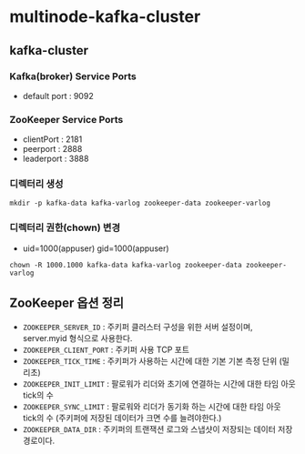 # multinode-kafka-cluster

## kafka-cluster

### Kafka(broker) Service Ports

- default port : 9092

### ZooKeeper Service Ports

- clientPort : 2181
- peerport : 2888
- leaderport : 3888

### 디렉터리 생성

```
mkdir -p kafka-data kafka-varlog zookeeper-data zookeeper-varlog
```

### 디렉터리 권한(chown) 변경

- uid=1000(appuser) gid=1000(appuser)

```
chown -R 1000.1000 kafka-data kafka-varlog zookeeper-data zookeeper-varlog
```

## ZooKeeper 옵션 정리

- `ZOOKEEPER_SERVER_ID` : 주키퍼 클러스터 구성을 위한 서버 설정이며, server.myid 형식으로 사용한다.
- `ZOOKEEPER_CLIENT_PORT` : 주키퍼 사용 TCP 포트
- `ZOOKEEPER_TICK_TIME` : 주키퍼가 사용하는 시간에 대한 기본 기본 측정 단위 (밀리초)
- `ZOOKEEPER_INIT_LIMIT` : 팔로워가 리더와 초기에 연결하는 시간에 대한 타임 아웃 tick의 수
- `ZOOKEEPER_SYNC_LIMIT` : 팔로워와 리더가 동기화 하는 시간에 대한 타임 아웃 tick의 수 (주키퍼에 저장된 데이터가 크면 수를 늘려야한다.)
- `ZOOKEEPER_DATA_DIR` : 주키퍼의 트랜잭션 로그와 스냅샷이 저장되는 데이터 저장 경로이다.
